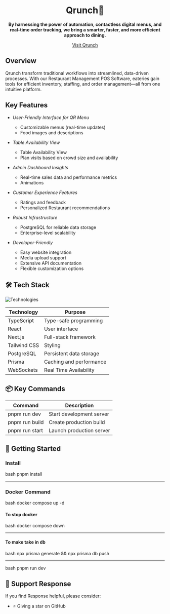 <div align="center">
<!--   <img src="" alt="Progresso Logo" width="100%"  /> -->
  <h1>Qrunch🥕</h1>
  <p><strong>By harnessing the power of automation, contactless digital menus, and real-time order tracking, we bring a smarter, faster, and more efficient approach to dining.</strong></p>
  <a href="#">Visit Qrunch</a>
</div>

## Overview

Qrunch transform traditional workflows into streamlined, data-driven processes. With our Restaurant Management POS Software, eateries gain tools for efficient inventory, staffing, and order management—all from one intuitive platform.

## Key Features

- *User-Friendly Interface for QR Menu*

  - Customizable menus (real-time updates)
  - Food images and descriptions

- *Table Availability View*

  - Table Availability View
  - Plan visits based on crowd size and availability

- *Admin Dashboard Insights*

  - Real-time sales data and performance metrics
  - Animations

- *Customer Experience Features*

  - Ratings and feedback
  - Personalized Restaurant recommendations

- *Robust Infrastructure*

  - PostgreSQL for reliable data storage
  - Enterprise-level scalability

- *Developer-Friendly*
  - Easy website integration
  - Media upload support
  - Extensive API documentation
  - Flexible customization options

## 🛠 Tech Stack

![Technologies](https://img.shields.io/badge/stack-TypeScript%20%7C%20React%20%7C%20Next.js%20%7C%20Tailwind%20%7C%20PostgreSQL-blue)

| Technology   | Purpose                 |
| ------------ | ----------------------- |
| TypeScript   | Type-safe programming   |
| React        | User interface          |
| Next.js      | Full-stack framework    |
| Tailwind CSS | Styling                 |
| PostgreSQL   | Persistent data storage |
| Prisma       | Caching and performance |
| WebSockets   | Real Time Availability  |

## 📦 Key Commands

| Command           | Description              |
| ----------------- | ------------------------ |
| pnpm run dev      | Start development server |
| pnpm run build    | Create production build  |
| pnpm run start    | Launch production server |

## 🚀 Getting Started

### Install

bash
pnpm install


---

### Docker Command

bash
docker compose up -d


#### To stop docker

bash
docker compose down


---

#### To make take in db

bash
npx prisma generate && npx prisma db push


---

bash
pnpm run dev



## 🙏 Support Response

If you find Response helpful, please consider:

- ⭐ Giving a star on GitHub

